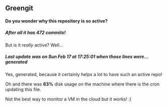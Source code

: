 ## Greengit

#### Do you wonder why this repository is so active?

##### After all it has 472 commits!

But is it *really* active? Well...

##### Last update was on Sun Feb 17 at 17:25:01 when those lines were... generated

Yes, generated, because it certainly helps a lot to have such an active repo!

Oh and there was **63%** disk usage on the machine
where there is the cron updating this file.

Not the best way to monitor a VM in the cloud but it works! :)

